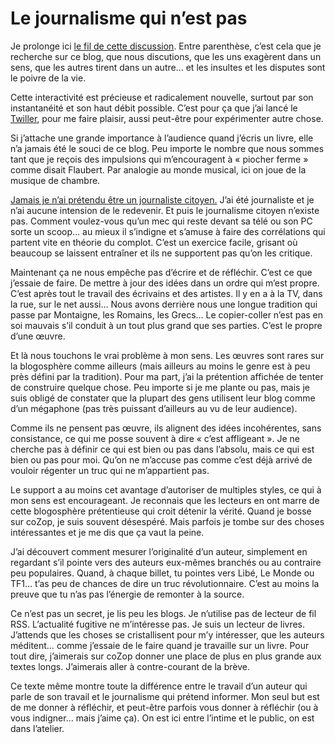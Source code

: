 # Le journalisme qui n’est pas

Je prolonge ici [le fil de cette discussion](https://tcrouzet.com/2009/01/06/militer-pour-la-longue-traine/#comments). Entre parenthèse, c’est cela que je recherche sur ce blog, que nous discutions, que les uns exagèrent dans un sens, que les autres tirent dans un autre… et les insultes et les disputes sont le poivre de la vie.

Cette interactivité est précieuse et radicalement nouvelle, surtout par son instantanéité et son haut débit possible. C’est pour ça que j’ai lancé le [Twiller](http://twiller.tcrouzet.com/), pour me faire plaisir, aussi peut-être pour expérimenter autre chose.

Si j’attache une grande importance à l’audience quand j’écris un livre, elle n’a jamais été le souci de ce blog. Peu importe le nombre que nous sommes tant que je reçois des impulsions qui m’encouragent à « piocher ferme » comme disait Flaubert. Par analogie au monde musical, ici on joue de la musique de chambre.

[Jamais je n’ai prétendu être un journaliste citoyen.](https://tcrouzet.com/2007/08/11/le-journalisme-citoyen-c%e2%80%99est-de-la-foutaise/) J’ai été journaliste et je n’ai aucune intension de le redevenir. Et puis le journalisme citoyen n’existe pas. Comment voulez-vous qu’un mec qui reste devant sa télé ou son PC sorte un scoop… au mieux il s’indigne et s’amuse à faire des corrélations qui partent vite en théorie du complot. C’est un exercice facile, grisant où beaucoup se laissent entraîner et ils ne supportent pas qu’on les critique.

Maintenant ça ne nous empêche pas d’écrire et de réfléchir. C’est ce que j’essaie de faire. De mettre à jour des idées dans un ordre qui m’est propre. C’est après tout le travail des écrivains et des artistes. Il y en a à la TV, dans la rue, sur le net aussi… Nous avons derrière nous une longue tradition qui passe par Montaigne, les Romains, les Grecs… Le copier-coller n’est pas en soi mauvais s’il conduit à un tout plus grand que ses parties. C’est le propre d’une œuvre.

Et là nous touchons le vrai problème à mon sens. Les œuvres sont rares sur la blogosphère comme ailleurs (mais ailleurs au moins le genre est à peu près défini par la tradition). Pour ma part, j’ai la prétention affichée de tenter de construire quelque chose. Peu importe si je me plante ou pas, mais je suis obligé de constater que la plupart des gens utilisent leur blog comme d’un mégaphone (pas très puissant d’ailleurs au vu de leur audience).

Comme ils ne pensent pas œuvre, ils alignent des idées incohérentes, sans consistance, ce qui me posse souvent à dire « c’est affligeant ». Je ne cherche pas à définir ce qui est bien ou pas dans l’absolu, mais ce qui est bien ou pas pour moi. Qu’on ne m’accuse pas comme c’est déjà arrivé de vouloir régenter un truc qui ne m’appartient pas.

Le support a au moins cet avantage d’autoriser de multiples styles, ce qui à mon sens est encourageant. Je reconnais que les lecteurs en ont marre de cette blogosphère prétentieuse qui croit détenir la vérité. Quand je bosse sur coZop, je suis souvent désespéré. Mais parfois je tombe sur des choses intéressantes et je me dis que ça vaut la peine.

J’ai découvert comment mesurer l’originalité d’un auteur, simplement en regardant s’il pointe vers des auteurs eux-mêmes branchés ou au contraire peu populaires. Quand, à chaque billet, tu pointes vers Libé, Le Monde ou TF1… t’as peu de chances de dire un truc révolutionnaire. C’est au moins la preuve que tu n’as pas l’énergie de remonter à la source.

Ce n’est pas un secret, je lis peu les blogs. Je n’utilise pas de lecteur de fil RSS. L’actualité fugitive ne m’intéresse pas. Je suis un lecteur de livres. J’attends que les choses se cristallisent pour m’y intéresser, que les auteurs méditent… comme j’essaie de le faire quand je travaille sur un livre. Pour tout dire, j’aimerais sur coZop donner une place de plus en plus grande aux textes longs. J’aimerais aller à contre-courant de la brève.

Ce texte même montre toute la différence entre le travail d’un auteur qui parle de son travail et le journalisme qui prétend informer. Mon seul but est de me donner à réfléchir, et peut-être parfois vous donner à réfléchir (ou à vous indigner… mais j’aime ça). On est ici entre l’intime et le public, on est dans l’atelier.